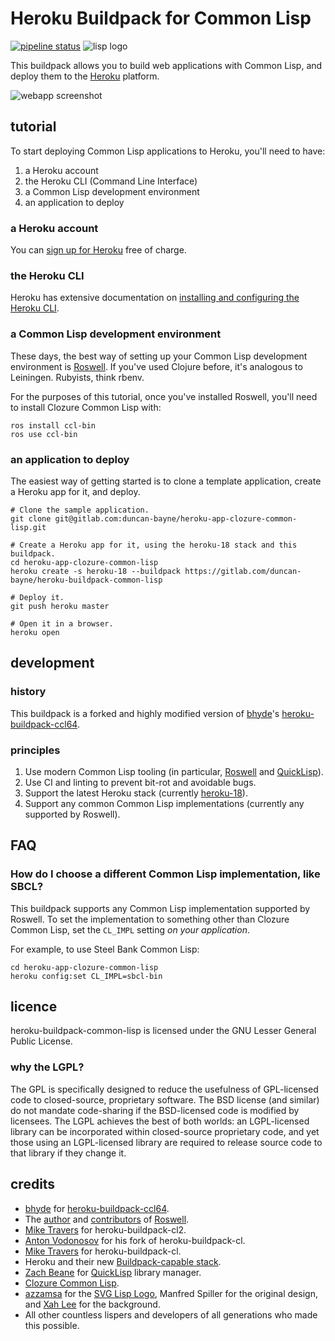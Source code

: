 # Heroku Buildpack for Common Lisp

<!-- TODO: duncan@bayne.id.au: Fix use of postimg once https://gitlab.com/gitlab-org/gitlab-ce/issues/17987 is resolved. -->
[![pipeline status](https://gitlab.com/duncan-bayne/heroku-buildpack-common-lisp/badges/master/pipeline.svg)](https://gitlab.com/duncan-bayne/heroku-buildpack-common-lisp/commits/master) ![lisp logo](https://s22.postimg.cc/rhfrsvgwh/lisp-lizard-with-text.png)

This buildpack allows you to build web applications with Common Lisp, and deploy them to the [Heroku](https://heroku.com/) platform.

<!-- TODO: duncan@bayne.id.au: Fix use of postimg once https://gitlab.com/gitlab-org/gitlab-ce/issues/17987 is resolved. -->
![webapp screenshot](https://s33.postimg.cc/nqliwvlnz/Screen_Shot_2018-06-08_at_12.18.28.png)

## tutorial

To start deploying Common Lisp applications to Heroku, you'll need to have:

1. a Heroku account
2. the Heroku CLI (Command Line Interface)
3. a Common Lisp development environment
4. an application to deploy

### a Heroku account

You can [sign up for Heroku](https://signup.heroku.com/) free of charge.

### the Heroku CLI

Heroku has extensive documentation on [installing and configuring the Heroku CLI](https://devcenter.heroku.com/categories/command-line).

### a Common Lisp development environment

These days, the best way of setting up your Common Lisp development environment is [Roswell](https://github.com/roswell/roswell).  If you've used Clojure before, it's analogous to Leiningen.  Rubyists, think rbenv.

For the purposes of this tutorial, once you've installed Roswell, you'll need to install Clozure Common Lisp with:

```
ros install ccl-bin
ros use ccl-bin
```

### an application to deploy

The easiest way of getting started is to clone a template application, create a Heroku app for it, and deploy.

```
# Clone the sample application.
git clone git@gitlab.com:duncan-bayne/heroku-app-clozure-common-lisp.git

# Create a Heroku app for it, using the heroku-18 stack and this buildpack.
cd heroku-app-clozure-common-lisp
heroku create -s heroku-18 --buildpack https://gitlab.com/duncan-bayne/heroku-buildpack-common-lisp

# Deploy it.
git push heroku master

# Open it in a browser.
heroku open
```

## development

### history

This buildpack is a forked and highly modified version of [bhyde](https://github.com/bhyde)'s [heroku-buildpack-ccl64](https://github.com/bhyde/heroku-buildpack-ccl64).

### principles

1. Use modern Common Lisp tooling (in particular, [Roswell](https://github.com/roswell/roswell) and [QuickLisp](http://www.quicklisp.org/)).
2. Use CI and linting to prevent bit-rot and avoidable bugs.
3. Support the latest Heroku stack (currently [heroku-18](https://devcenter.heroku.com/articles/heroku-18-stack)).
4. Support any common Common Lisp implementations (currently any supported by Roswell).

## FAQ

### How do I choose a different Common Lisp implementation, like SBCL?
This buildpack supports any Common Lisp implementation supported by Roswell.  To set the implementation to something other than Clozure Common Lisp, set the `CL_IMPL` setting _on your application_.

For example, to use Steel Bank Common Lisp:

```
cd heroku-app-clozure-common-lisp
heroku config:set CL_IMPL=sbcl-bin
```


## licence
heroku-buildpack-common-lisp is licensed under the GNU Lesser General Public License.

### why the LGPL?
The GPL is specifically designed to reduce the usefulness of GPL-licensed code to closed-source, proprietary software. The BSD license (and similar) do not mandate code-sharing if the BSD-licensed code is modified by licensees. The LGPL achieves the best of both worlds: an LGPL-licensed library can be incorporated within closed-source proprietary code, and yet those using an LGPL-licensed library are required to release source code to that library if they change it.

## credits
* [bhyde](https://github.com/bhyde) for [heroku-buildpack-ccl64](https://github.com/bhyde/heroku-buildpack-ccl64).
* The [author](https://github.com/roswell/roswell#author) and [contributors](https://github.com/roswell/roswell#contributors) of [Roswell](https://github.com/roswell/roswell).
* [Mike Travers](hyperphor.com) for heroku-buildpack-cl2.
* [Anton Vodonosov](https://github.com/avodonosov) for his fork of heroku-buildpack-cl.
* [Mike Travers](hyperphor.com) for heroku-buildpack-cl.
* Heroku and their new [Buildpack-capable stack](http://devcenter.heroku.com/articles/buildpacks).
* [Zach Beane](https://github.com/xach) for [QuickLisp](http://www.quicklisp.org/) library manager.
* [Clozure Common Lisp](http://ccl.clozure.com/).
* [azzamsa](https://github.com/azzamsa) for the [SVG Lisp Logo](https://github.com/azzamsa/lisp-logo), Manfred Spiller for the original design, and [Xah Lee](http://xahlee.info/) for the background.
* All other countless lispers and developers of all generations who made this possible.
